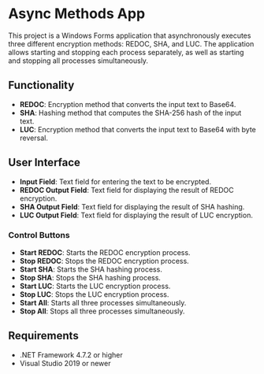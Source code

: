 # Async Methods App

This project is a Windows Forms application that asynchronously executes three different encryption methods: REDOC, SHA, and LUC. The application allows starting and stopping each process separately, as well as starting and stopping all processes simultaneously.

## Functionality

- **REDOC**: Encryption method that converts the input text to Base64.
- **SHA**: Hashing method that computes the SHA-256 hash of the input text.
- **LUC**: Encryption method that converts the input text to Base64 with byte reversal.

## User Interface

- **Input Field**: Text field for entering the text to be encrypted.
- **REDOC Output Field**: Text field for displaying the result of REDOC encryption.
- **SHA Output Field**: Text field for displaying the result of SHA hashing.
- **LUC Output Field**: Text field for displaying the result of LUC encryption.

### Control Buttons

- **Start REDOC**: Starts the REDOC encryption process.
- **Stop REDOC**: Stops the REDOC encryption process.
- **Start SHA**: Starts the SHA hashing process.
- **Stop SHA**: Stops the SHA hashing process.
- **Start LUC**: Starts the LUC encryption process.
- **Stop LUC**: Stops the LUC encryption process.
- **Start All**: Starts all three processes simultaneously.
- **Stop All**: Stops all three processes simultaneously.

## Requirements

- .NET Framework 4.7.2 or higher
- Visual Studio 2019 or newer

